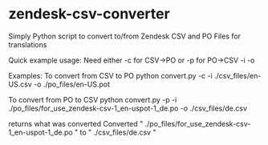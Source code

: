 # zendesk-csv-converter
Simply Python script to convert to/from Zendesk CSV and PO Files for translations

Quick example usage:
Need either -c for CSV->PO or -p for PO->CSV 
-i <inputfile> 
-o <outputfile>

Examples:
To convert from CSV to PO
python convert.py -c -i ./csv_files/en-US.csv -o ./po_files/en-US.pot

To convert from PO to CSV
python convert.py -p -i ./po_files/for_use_zendesk-csv-1_en-uspot-1_de.po -o ./csv_files/de.csv

returns what was converted
Converted " ./po_files/for_use_zendesk-csv-1_en-uspot-1_de.po " to " ./csv_files/de.csv "
